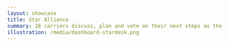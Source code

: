 ```yaml
---
layout: showcase
title: Star Alliance
summary: 28 carriers discuss, plan and vote on their next steps as the world's largest airline alliance.
illustration: /media/dashboard-stardesk.png
---
```

